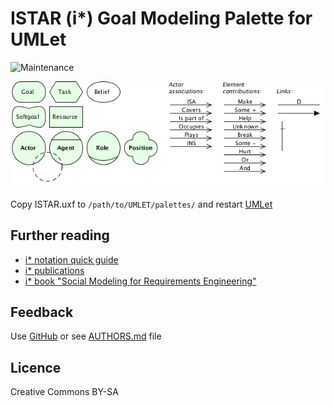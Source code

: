 # ISTAR (i\*) Goal Modeling Palette for UMLet 

![Maintenance](https://img.shields.io/maintenance/yes/2012.svg)


![Palette](ISTAR-20120127.png)

Copy ISTAR.uxf to `/path/to/UMLET/palettes/` and restart [UMLet](https://umlet.com)


## Further reading

- [i* notation quick guide](http://istar.rwth-aachen.de/tiki-index.php?page=iStarQuickGuide)
- [i* publications](http://istar.rwth-aachen.de/tiki-index.php?page=Publications)
- [i* book "Social Modeling for Requirements Engineering"](https://www.amazon.de/dp/0262240556)


## Feedback

Use [GitHub](https://github.com/andre-st/umlet-palettes/issues) or see [AUTHORS.md](AUTHORS.md) file


## Licence

Creative Commons BY-SA
